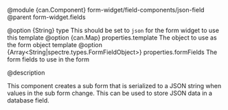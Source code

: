 
@module {can.Component} form-widget/field-components/json-field <json-field />
@parent form-widget.fields

@option {String} type This should be set to `json` for the form widget to use this template
@option {can.Map} properties.template The object to use as the form object template
@option {Array<String|spectre.types.FormFieldObject>} properties.formFields The form fields to use in the form

@description

This component creates a sub form that is serialized to a JSON string when values in the sub form change. This can be used to store JSON data in a database field.
